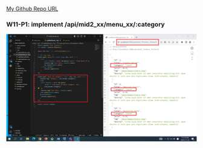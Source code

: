 [My Github Repo URL](https://github.com/CHEN211410674/1121-wp1-demo-211410674.git)

### W11-P1: implement /api/mid2_xx/menu_xx/:category

![](w11-p1.png)
